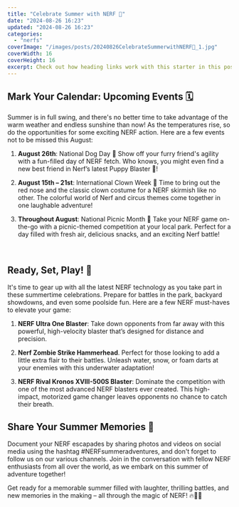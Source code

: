 ```yaml
---
title: "Celebrate Summer with NERF 🥳"
date: "2024-08-26 16:23"
updated: "2024-08-26 16:23"
categories:
  - "nerfs"
coverImage: "/images/posts/20240826CelebrateSummerwithNERF🥳_1.jpg"
coverWidth: 16
coverHeight: 16
excerpt: Check out how heading links work with this starter in this post.
---
```


<script>
  import { base } from '$app/paths';
</script>


## Mark Your Calendar: Upcoming Events 🗓️

Summer is in full swing, and there's no better time to take advantage of the warm weather and endless sunshine than now! As the temperatures rise, so do the opportunities for some exciting NERF action. Here are a few events not to be missed this August:

1.  **August 26th**: National Dog Day 🐩
   Show off your furry friend's agility with a fun-filled day of NERF fetch. Who knows, you might even find a new best friend in Nerf’s latest Puppy Blaster 🌈!

2.  **August 15th – 21st**: International Clown Week 🤡
   Time to bring out the red nose and the classic clown costume for a NERF skirmish like no other. The colorful world of Nerf and circus themes come together in one laughable adventure!

3.  **Throughout August**: National Picnic Month 🌵
   Take your NERF game on-the-go with a picnic-themed competition at your local park. Perfect for a day filled with fresh air, delicious snacks, and an exciting Nerf battle!


<img class="inline object-contain w-full my-4" src="{base}/images/posts/20240826CelebrateSummerwithNERF🥳_2.jpg" alt="" style="aspect-ratio: 16 / 16;" width="16" height="16">

## Ready, Set, Play! 🎯

It's time to gear up with all the latest NERF technology as you take part in these summertime celebrations. Prepare for battles in the park, backyard showdowns, and even some poolside fun. Here are a few NERF must-haves to elevate your game:

1.  **NERF Ultra One Blaster**: Take down opponents from far away with this powerful, high-velocity blaster that’s designed for distance and precision.

2.  **Nerf Zombie Strike Hammerhead**. Perfect for those looking to add a little extra flair to their battles. Unleash water, snow, or foam darts at your enemies with this underwater adaptation!

3.  **NERF Rival Kronos XVIII-500S Blaster**: Dominate the competition with one of the most advanced NERF blasters ever created. This high-impact, motorized game changer leaves opponents no chance to catch their breath.

## Share Your Summer Memories 📸

Document your NERF escapades by sharing photos and videos on social media using the hashtag #NERFsummeradventures, and don't forget to follow us on our various channels. Join in the conversation with fellow NERF enthusiasts from all over the world, as we embark on this summer of adventure together!

Get ready for a memorable summer filled with laughter, thrilling battles, and new memories in the making – all through the magic of NERF! 🔥🎉🎊